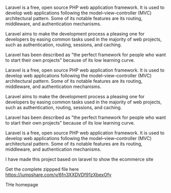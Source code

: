 Laravel is a free, open source PHP web application framework. It is used to develop web applications following the model–view–controller (MVC) architectural pattern. Some of its notable features are its routing, middleware, and authentication mechanisms.

Laravel aims to make the development process a pleasing one for developers by easing common tasks used in the majority of web projects, such as authentication, routing, sessions, and caching.

Laravel has been described as "the perfect framework for people who want to start their own projects" because of its low learning curve.

Laravel is a free, open source PHP web application framework. It is used to develop web applications following the model–view–controller (MVC) architectural pattern. Some of its notable features are its routing, middleware, and authentication mechanisms.

Laravel aims to make the development process a pleasing one for developers by easing common tasks used in the majority of web projects, such as authentication, routing, sessions, and caching.

Laravel has been described as "the perfect framework for people who want to start their own projects" because of its low learning curve.

Laravel is a free, open source PHP web application framework. It is used to develop web applications following the model–view–controller (MVC) architectural pattern. Some of its notable features are its routing, middleware, and authentication mechanisms.


I have made this project based on laravel to show the ecommerce site 

Get the complete zippped file here
https://jumpshare.com/v/6fn3XXDVDf91zXbexOfy


THe homepage
